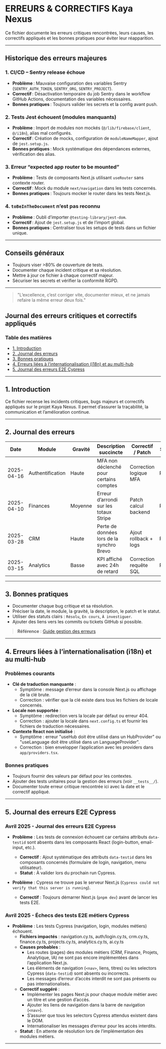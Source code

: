 # ERREURS & CORRECTIFS Kaya Nexus

Ce fichier documente les erreurs critiques rencontrées, leurs causes, les correctifs appliqués et les bonnes pratiques pour éviter leur réapparition.

---

## Historique des erreurs majeures

### 1. CI/CD – Sentry release échoue
- **Problème** : Mauvaise configuration des variables Sentry (`SENTRY_AUTH_TOKEN`, `SENTRY_ORG`, `SENTRY_PROJECT`).
- **Correctif** : Désactivation temporaire du job Sentry dans le workflow GitHub Actions, documentation des variables nécessaires.
- **Bonnes pratiques** : Toujours valider les secrets et la config avant push.

### 2. Tests Jest échouent (modules manquants)
- **Problème** : Import de modules non mockés (`@/lib/firebase/client`, `@/i18n`), alias mal configurés.
- **Correctif** : Création de mocks, configuration de `moduleNameMapper`, ajout de `jest.setup.js`.
- **Bonnes pratiques** : Mock systématique des dépendances externes, vérification des alias.

### 3. Erreur “expected app router to be mounted”
- **Problème** : Tests de composants Next.js utilisant `useRouter` sans contexte router.
- **Correctif** : Mock du module `next/navigation` dans les tests concernés.
- **Bonnes pratiques** : Toujours mocker le router dans les tests Next.js.

### 4. `toBeInTheDocument` n’est pas reconnu
- **Problème** : Oubli d’importer `@testing-library/jest-dom`.
- **Correctif** : Ajout de `jest.setup.js` et de l’import global.
- **Bonnes pratiques** : Centraliser tous les setups de tests dans un fichier unique.

---

## Conseils généraux
- Toujours viser >80% de couverture de tests.
- Documenter chaque incident critique et sa résolution.
- Mettre à jour ce fichier à chaque correctif majeur.
- Sécuriser les secrets et vérifier la conformité RGPD.

---

> "L’excellence, c’est corriger vite, documenter mieux, et ne jamais refaire la même erreur deux fois."

## Journal des erreurs critiques et correctifs appliqués

### Table des matières
- [1. Introduction](#1-introduction)
- [2. Journal des erreurs](#2-journal-des-erreurs)
- [3. Bonnes pratiques](#3-bonnes-pratiques)
- [4. Erreurs liées à l’internationalisation (i18n) et au multi-hub](#4-erreurs-liées-à-linternationalisation-i18n-et-au-multi-hub)
- [5. Journal des erreurs E2E Cypress](#5-journal-des-erreurs-e2e-cypress)

---

## 1. Introduction
Ce fichier recense les incidents critiques, bugs majeurs et correctifs appliqués sur le projet Kaya Nexus. Il permet d’assurer la traçabilité, la communication et l’amélioration continue.

---

## 2. Journal des erreurs

| Date       | Module        | Gravité | Description succincte                   | Correctif / Patch         | Statut    |
|------------|--------------|---------|-----------------------------------------|--------------------------|-----------|
| 2025-04-16 | Authentification | Haute   | MFA non déclenché pour certains comptes | Correction logique MFA   | Résolu    |
| 2025-04-10 | Finances      | Moyenne | Erreur d’arrondi sur les totaux Stripe  | Patch calcul backend     | Résolu    |
| 2025-03-28 | CRM           | Haute   | Perte de données lors de la synchro Brevo | Ajout rollback + logs    | Résolu    |
| 2025-03-15 | Analytics     | Basse   | KPI affiché avec 24h de retard          | Correction requête SQL   | Résolu    |

---

## 3. Bonnes pratiques
- Documenter chaque bug critique et sa résolution.
- Préciser la date, le module, la gravité, la description, le patch et le statut.
- Utiliser des statuts clairs : `Résolu`, `En cours`, `À investiguer`.
- Ajouter des liens vers les commits ou tickets GitHub si possible.

> **Référence** : [Guide gestion des erreurs](https://www.atlassian.com/fr/incident-management)

---

## 4. Erreurs liées à l’internationalisation (i18n) et au multi-hub

### Problèmes courants
- **Clé de traduction manquante** :
  - Symptôme : message d’erreur dans la console Next.js ou affichage de la clé brute.
  - Correction : vérifier que la clé existe dans tous les fichiers de locale concernés.
- **Locale non supportée** :
  - Symptôme : redirection vers la locale par défaut ou erreur 404.
  - Correction : ajouter la locale dans `next.config.ts` et fournir les fichiers de traduction nécessaires.
- **Contexte React non initialisé** :
  - Symptôme : erreur "useHub doit être utilisé dans un HubProvider" ou "useLanguage doit être utilisé dans un LanguageProvider".
  - Correction : bien envelopper l’application avec les providers dans `app/providers.tsx`.

### Bonnes pratiques
- Toujours fournir des valeurs par défaut pour les contextes.
- Ajouter des tests unitaires pour la gestion des erreurs (voir `__tests__/`).
- Documenter toute erreur critique rencontrée ici avec la date et le correctif appliqué.

---

## 5. Journal des erreurs E2E Cypress

### Avril 2025 - Journal des erreurs E2E Cypress

- **Problème** : Les tests de connexion échouent car certains attributs `data-testid` sont absents dans les composants React (login-button, email-input, etc.).
  - **Correctif** : Ajout systématique des attributs `data-testid` dans les composants concernés (formulaire de login, navigation, menu utilisateur).
  - **Statut** : À valider lors du prochain run Cypress.

- **Problème** : Cypress ne trouve pas le serveur Next.js (`Cypress could not verify that this server is running`).
  - **Correctif** : Toujours démarrer Next.js (`pnpm dev`) avant de lancer les tests E2E.

### Avril 2025 - Échecs des tests E2E métiers Cypress

- **Problème** : Les tests Cypress (navigation, login, modules métiers) échouent.
  - **Fichiers impactés** : navigation.cy.ts, auth/login.cy.ts, crm.cy.ts, finance.cy.ts, projects.cy.ts, analytics.cy.ts, ai.cy.ts
  - **Causes probables** :
    - Les routes (pages) des modules métiers (CRM, Finance, Projets, Analytique, IA) ne sont pas encore implémentées dans l’application Next.js.
    - Les éléments de navigation (`<nav>`, liens, titres) ou les selectors Cypress (`data-testid`) sont absents ou incorrects.
    - Les messages d’erreur d’accès interdit ne sont pas présents ou pas internationalisés.
  - **Correctif suggéré** :
    - Implémenter les pages Next.js pour chaque module métier avec un titre et une gestion d’accès.
    - Ajouter les liens de navigation dans la barre de navigation (`<nav>`).
    - S’assurer que tous les selectors Cypress attendus existent dans le DOM.
    - Internationaliser les messages d’erreur pour les accès interdits.
  - **Statut** : En attente de résolution lors de l’implémentation des modules métiers.

---
